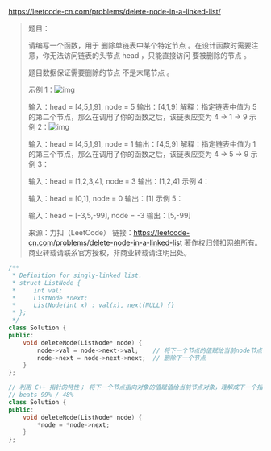 https://leetcode-cn.com/problems/delete-node-in-a-linked-list/

> 题目：
>
> 请编写一个函数，用于 删除单链表中某个特定节点 。在设计函数时需要注意，你无法访问链表的头节点 head ，只能直接访问 要被删除的节点 。
>
> 题目数据保证需要删除的节点 不是末尾节点 。
>
>  
>
> 示例 1：![img](https://assets.leetcode.com/uploads/2020/09/01/node1.jpg)
>
> 输入：head = [4,5,1,9], node = 5
> 输出：[4,1,9]
> 解释：指定链表中值为 5 的第二个节点，那么在调用了你的函数之后，该链表应变为 4 -> 1 -> 9
> 示例 2：![img](https://assets.leetcode.com/uploads/2020/09/01/node2.jpg)
>
>
> 输入：head = [4,5,1,9], node = 1
> 输出：[4,5,9]
> 解释：指定链表中值为 1 的第三个节点，那么在调用了你的函数之后，该链表应变为 4 -> 5 -> 9
> 示例 3：
>
> 输入：head = [1,2,3,4], node = 3
> 输出：[1,2,4]
> 示例 4：
>
> 输入：head = [0,1], node = 0
> 输出：[1]
> 示例 5：
>
> 输入：head = [-3,5,-99], node = -3
> 输出：[5,-99]
>
> 来源：力扣（LeetCode）
> 链接：https://leetcode-cn.com/problems/delete-node-in-a-linked-list
> 著作权归领扣网络所有。商业转载请联系官方授权，非商业转载请注明出处。



```cpp
/**
 * Definition for singly-linked list.
 * struct ListNode {
 *     int val;
 *     ListNode *next;
 *     ListNode(int x) : val(x), next(NULL) {}
 * };
 */
class Solution {
public:
    void deleteNode(ListNode* node) {
        node->val = node->next->val;    // 将下一个节点的值赋给当前node节点
        node->next = node->next->next;  // 删除下一个节点
    }
};

// 利用 C++ 指针的特性； 将下一个节点指向对象的值赋值给当前节点对象，理解成下一个指针覆盖了当前的指针？
// beats 99% / 48%
class Solution {
public:
    void deleteNode(ListNode* node) {
        *node = *node->next;
    }
};
```

